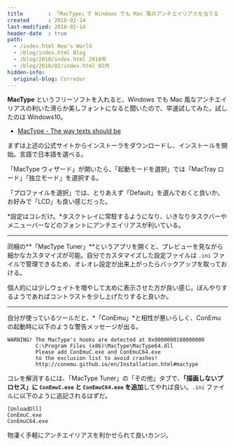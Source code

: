 ```yaml
---
title        : 「MacType」で Windows でも Mac 風のアンチエイリアスを当てる
created      : 2018-02-14
last-modified: 2018-02-14
header-date  : true
path:
  - /index.html Neo's World
  - /blog/index.html Blog
  - /blog/2018/index.html 2018年
  - /blog/2018/02/index.html 02月
hidden-info:
  original-blog: Corredor
---
```


**MacType** というフリーソフトを入れると、Windows でも Mac 風なアンチエイリアスの利いた滑らか美しフォントになると聞いたので、早速試してみた。試したのは Windows10。

- [MacType - The way texts should be](http://www.mactype.net/)

まずは上述の公式サイトからインストーラをダウンロードし、インストールを開始。言語で日本語を選べる。

「MacType ウィザード」が開いたら、「起動モードを選択」では「MacTray ロード」「独立モード」を選択する。

「プロファイルを選択」では、とりあえず「Default」を選んでおくと良いか。お好みで「LCD」も良い感じだった。

*設定はコレだけ。*タスクトレイに常駐するようになり、いきなりタスクバーやメニューバーなどのフォントにアンチエイリアスが利いている。

---

同梱の**「MacType Tuner」**というアプリを開くと、プレビューを見ながら細かなカスタマイズが可能。自分でカスタマイズした設定ファイルは `.ini` ファイルで管理できるため、オレオレ設定が出来上がったらバックアップを取っておける。

個人的には少しウェイトを増やして太めに表示させた方が良い感じ。ぼんやりするようであればコントラストを少し上げたりすると良いか。

---

自分が使っているツールだと、*「ConEmu」*と相性が悪いらしく、ConEmu の起動時に以下のような警告メッセージが出る。

```
WARNING! The MacType's hooks are detected at 0x0000000180000000
         C:\Program Files (x86)\MacType\MacType64.dll
         Please add ConEmuC.exe and ConEmuC64.exe
         to the exclusion list to avoid crashes!
         http://conemu.github.io/en/Installation.html#mactype
```

コレを解消するには、「MacType Tuner」の「その他」タブで、**「描画しないプロセス」に `ConEmuC.exe` と `ConEmuC64.exe` を追加**してやれば良い。`.ini` ファイルに以下のように追記されるはずだ。

```properties
[UnloadDll]
ConEmuC.exe
ConEmuC64.exe
```

物凄く手軽にアンチエイリアスを利かせられて良いカンジ。
